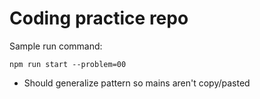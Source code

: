 # Coding practice repo

Sample run command:

```
npm run start --problem=00
```

- Should generalize pattern so mains aren't copy/pasted